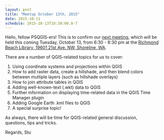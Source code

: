 ```yaml
---
layout: post
title: "Meetup October 13th, 2015"
date: 2015-10-11
schedule: 2015-10-13T18:30:00.0-7
---
```


Hello, fellow PSQGIS-ers! This is to confirm our [next meeting](http://www.meetup.com/Puget-Sound-QGIS-Users-Group/events/225737513/), which will be held this coming Tuesday, October 13, from 6:30 - 8:30 pm at the [Richmond Beach Library, 19601 21st Ave. NW, Shoreline, WA](https://www.openstreetmap.org/way/35899251#map=19/47.77187/-122.38504).

There are a number of QGIS-related topics for us to cover:

1. Using coordinate systems and projections within QGIS
2. How to add raster data, create a hillshade, and then blend colors between multiple layers (such as hillshade overlays)
3. How to join attribute tables in QGIS
4. Adding well-known-text (.wkt) data to QGIS
5. Further information on displaying time-related data in the QGIS Time Manager plugin
6. Adding Google Earth .kml files to QGIS
7. A special surprise topic!

As always, there will be time for QGIS-related general discussion, questions, tips and tricks.

Regards, Stu